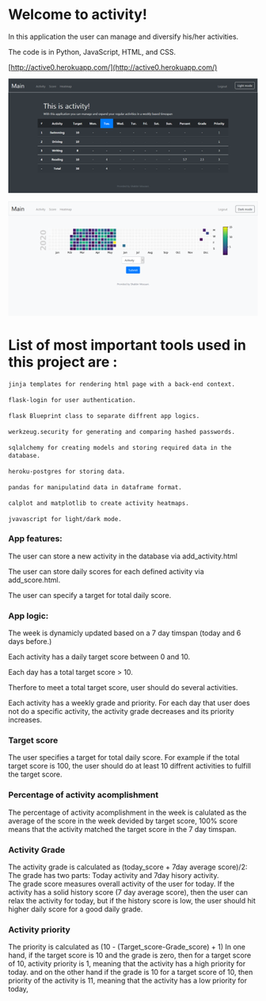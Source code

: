 # Welcome to activity!

In this application the user can manage and diversify his/her activities.

The code is in Python, JavaScript, HTML, and CSS.

[http://active0.herokuapp.com/](http://active0.herokuapp.com/)


![Main_page](Screenshot_2020-12-22_Activity_Main.png)

![Heat_map](Screenshot_2020-12-22_Activity_Heatmap.png)

# List of most important tools used in this project are :

    jinja templates for rendering html page with a back-end context.

    flask-login for user authentication.

    flask Blueprint class to separate diffrent app logics. 

    werkzeug.security for generating and comparing hashed passwords.

    sqlalchemy for creating models and storing required data in the database.

    heroku-postgres for storing data.

    pandas for manipulatind data in dataframe format.

    calplot and matplotlib to create activity heatmaps.

    jvavascript for light/dark mode.

### App features:

The user can store a new activity in the database via add_activity.html

The user can store daily scores for each defined activity via add_score.html.

The user can specify a target for total daily score.



### App logic:

The week is dynamicly updated based on a 7 day timspan (today and 6 days before.)

Each activity has a daily target score between 0 and 10.

Each day has a total target score > 10.

Therfore to meet a total target score, user should do several activities.

Each activity has a weekly grade and priority. For each day that user does not do a specific activity, the activity grade decreases and its priority increases.


### Target score
The user specifies a target for total daily score. For example if the total target score is 100, the user should do at least 10 diffrent activities to fulfill the target score.


### Percentage of activity acomplishment
The percentage of activity acomplishment in the week is calulated as the average of the score in the week devided by target score, 100% score means that the activity matched the target score in the 7 day timspan.


### Activity Grade
The activity grade is calculated as (today_score + 7day average score)/2:
The grade has two parts:
Today activity and 7day hisory activity.  
The grade score measures overall activity of the user for today. If the activity has a solid history score (7 day average score), then the user can relax the activity for today, but if the  history score is low, the user should hit higher daily score for a good daily grade.

### Activity priority
The priority is calculated as (10 - (Target_score-Grade_score) + 1)
In one hand, if the target score is 10 and the grade is zero, then for a target score of 10, activity priority is 1, meaning that the activity has a high priority for today.
and on the other hand if the grade is 10 for a target score of 10, then priority of the activity is 11, meaning  that the activity has a low priority for today,
